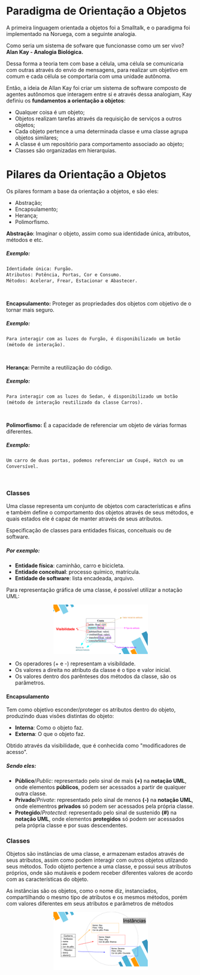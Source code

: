   # Paradigma de Orientação a Objetos
  
  A primeira linguagem orientada a objetos foi a Smalltalk, e o paradigma foi implementado na Noruega, com a seguinte analogia.

  Como seria um sistema de sofware que funcionasse como um ser vivo?
  **Alan Kay - Analogia Biológica.**
  
  Dessa forma a teoria tem com base a célula, uma célula se comunicaria com outras através do envio de mensagens, para realizar um objetivo em comum e cada célula se comportaria com uma unidade autônoma.
  
  Então, a ideia de Allan Kay foi criar um sistema de software composto de agentes autônomos que interagem entre si e através dessa analogiam, Kay definiu os **fundamentos a orientação a objetos**:
  - Qualquer coisa é um objeto;
  - Objetos realizam tarefas através da requisição de serviços a outros objetos;
  - Cada objeto pertence a uma determinada classe e uma classe agrupa objetos similares;
  - A classe é um repositório para comportamento associado ao objeto;
  - Classes são organizadas em hierarquias.

  # Pilares da Orientação a Objetos
  Os pilares formam a base da orientação a objetos, e são eles:
  - Abstração;
  - Encapsulamento;
  - Herança;
  - Polimorfismo.

  **Abstração**:
  Imaginar o objeto, assim como sua identidade única, atributos, métodos e etc.

  ##### Exemplo: 
    Identidade única: Furgão.
    Atributos: Potência, Portas, Cor e Consumo.
    Métodos: Acelerar, Frear, Estacionar e Abastecer.
  <br>

  **Encapsulamento:**
  Proteger as propriedades dos objetos com objetivo de o tornar mais seguro.

  ##### Exemplo:
    Para interagir com as luzes do Furgão, é disponibilizado um botão (método de interação).
  <br>

  **Herança:**
  Permite a reutilização do código.

  ##### Exemplo:
    Para interagir com as luzes do Sedan, é disponibilizado um botão (método de interação reutilizado da classe Carros).
  <br>

  **Polimorfismo:**
  É a capacidade de referenciar um objeto de várias formas diferentes.

  ##### Exemplo:
    Um carro de duas portas, podemos referenciar um Coupé, Hatch ou um Conversível.
  <br>

  ### Classes

  Uma classe representa um conjunto de objetos com características e afins e também define o comportamento dos objetos através de seus métodos, e quais estados ele é capaz de manter através de seus atributos.

  Especificação de classes para entidades físicas, conceituais ou de software. 
  ##### Por exemplo:

  - **Entidade física**: caminhão, carro e bicicleta.
  - **Entidade conceitual**: processo químico, matrícula.
  - **Entidade de software**: lista encadeada, arquivo.

  Para representação gráfica de uma classe, é possível utilizar a notação UML:

  <img 
    src="./images/uml.png" 
    alt="UML Diagram" 
    style="height: 30%; width:50%; margin-left: 25%;"
  />

  - Os operadores (+ e -) representam a visibildade.
  - Os valores a direita no atributo da classe é o tipo e valor inicial.
  - Os valores dentro dos parênteses dos métodos da classe, são os parâmetros.

  #### Encapsulamento
  Tem como objetivo esconder/proteger os atributos dentro do objeto, produzindo duas visões distintas do objeto:
  - **Interna**: Como o objeto faz.
  - **Externa**: O que o objeto faz.
  
  Obtido através da visibilidade, que é conhecida como "modificadores de acesso".
  ##### Sendo eles:

  - **Público**/*Public*: representado pelo sinal de mais **(+)** na **notação UML**, onde elementos **públicos**, podem ser acessados a partir de qualquer outra classe.
  - **Privado**/*Private*: representado pelo sinal de menos **(-)** na **notação UML**, onde elementros **privados** só podem ser acessados pela própria classe.
  - **Protegido**/*Protected*: representado pelo sinal de sustenido **(#)** na **notação UML**, onde elementos **protegidos** só podem ser acessados pela própria classe e por suas descendentes.

  ### Classes
  Objetos são instâncias de uma classe, e armazenam estados através de seus atributos, assim como podem interagir com outros objetos utilzando seus métodos.
  Todo objeto pertence a uma classe, e possui seus atributos próprios, onde são mutáveis e podem receber diferentes valores de acordo com as características do objeto.

  As instâncias são os objetos, como o nome diz, instanciados, compartilhando o mesmo tipo de atributos e os mesmos métodos, porém com valores diferentes em seus atributos e parâmetros de métodos

  

  <img 
    src="./images/instances.png" 
    alt="Instances example" 
    style="height: 30%; width:50%; margin-left: 25%;"
  />
